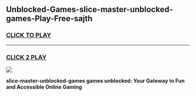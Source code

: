
## Unblocked-Games-slice-master-unblocked-games-Play-Free-sajth
<h3>
<a href="https://premium76.site?title=slice-master-unblocked-games&ref=10A">CLICK TO PLAY</a></h3>
<hr>

<h3>
<a href="https://premium76.site?title=slice-master-unblocked-games&ref=10A">CLICK 2 PLAY</a>
  
</h3>

<a href="https://premium76.site?title=slice-master-unblocked-games&ref=10A"><img src="https://clearcache.store/games.png"></a>


**slice-master-unblocked-games games unblocked: Your Gateway to Fun and Accessible Online Gaming**
